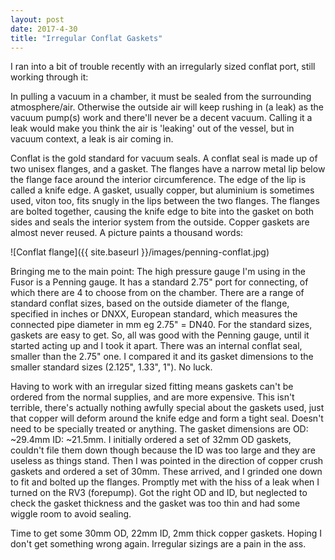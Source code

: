 ```yaml
---
layout: post
date: 2017-4-30
title: "Irregular Conflat Gaskets"
---
```


I ran into a bit of trouble recently with an irregularly sized conflat port, still working through it:

In pulling a vacuum in a chamber, it must be sealed from the surrounding atmosphere/air.  Otherwise the outside air will keep rushing in (a leak) as the vacuum pump(s) work and there'll never be a decent vacuum.  Calling it a leak would make you think the air is 'leaking' out of the vessel, but in vacuum context, a leak is air coming in.

Conflat is the gold standard for vacuum seals.  A conflat seal is made up of two unisex flanges, and a gasket.  The flanges have a narrow metal lip below the flange face around the interior circumference.  The edge of the lip is called a knife edge.  A gasket, usually copper, but aluminium is sometimes used, viton too, fits snugly in the lips between the two flanges.  The flanges are bolted together, causing the knife edge to bite into the gasket on both sides and seals the interior system from the outside.  Copper gaskets are almost never reused.  A picture paints a thousand words:

![Conflat flange]({{ site.baseurl }}/images/penning-conflat.jpg)

Bringing me to the main point:  The high pressure gauge I'm using in the Fusor is a Penning gauge.  It has a standard 2.75" port for connecting, of which there are 4 to choose from on the chamber.  There are a range of standard conflat sizes, based on the outside diameter of the flange, specified in inches or DNXX, European standard, which measures the connected pipe diameter in mm eg 2.75" = DN40.  For the standard sizes, gaskets are easy to get.  So, all was good with the Penning gauge, until it started acting up and I took it apart.  There was an internal conflat seal, smaller than the 2.75" one.  I compared it and its gasket dimensions to the smaller standard sizes (2.125", 1.33", 1").  No luck.  

Having to work with an irregular sized fitting means gaskets can't be ordered from the normal supplies, and are more expensive.  This isn't terrible, there's actually nothing awfully special about the gaskets used, just that copper will deform around the knife edge and form a tight seal.  Doesn't need to be specially treated or anything.  The gasket dimensions are OD: ~29.4mm  ID: ~21.5mm.  I initially ordered a set of 32mm OD gaskets, couldn't file them down though because the ID was too large and they are useless as things stand.  Then I was pointed in the direction of copper crush gaskets and ordered a set of 30mm.  These arrived, and I grinded one down to fit and bolted up the flanges.  Promptly met with the hiss of a leak when I turned on the RV3 (forepump).  Got the right OD and ID, but neglected to check the gasket thickness and the gasket was too thin and had some wiggle room to avoid sealing.  

Time to get some 30mm OD, 22mm ID, 2mm thick copper gaskets.  Hoping I don't get something wrong again.  Irregular sizings are a pain in the ass.
